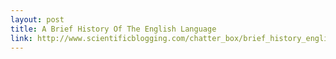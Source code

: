 ```yaml
---
layout: post
title: A Brief History Of The English Language
link: http://www.scientificblogging.com/chatter_box/brief_history_english_language
---
```

